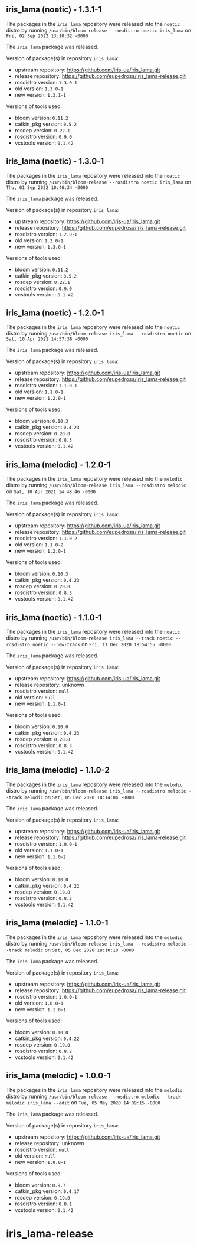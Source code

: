 ## iris_lama (noetic) - 1.3.1-1

The packages in the `iris_lama` repository were released into the `noetic` distro by running `/usr/bin/bloom-release --rosdistro noetic iris_lama` on `Fri, 02 Sep 2022 13:10:32 -0000`

The `iris_lama` package was released.

Version of package(s) in repository `iris_lama`:

- upstream repository: https://github.com/iris-ua/iris_lama.git
- release repository: https://github.com/eupedrosa/iris_lama-release.git
- rosdistro version: `1.3.0-1`
- old version: `1.3.0-1`
- new version: `1.3.1-1`

Versions of tools used:

- bloom version: `0.11.2`
- catkin_pkg version: `0.5.2`
- rosdep version: `0.22.1`
- rosdistro version: `0.9.0`
- vcstools version: `0.1.42`


## iris_lama (noetic) - 1.3.0-1

The packages in the `iris_lama` repository were released into the `noetic` distro by running `/usr/bin/bloom-release --rosdistro noetic iris_lama` on `Thu, 01 Sep 2022 10:46:34 -0000`

The `iris_lama` package was released.

Version of package(s) in repository `iris_lama`:

- upstream repository: https://github.com/iris-ua/iris_lama.git
- release repository: https://github.com/eupedrosa/iris_lama-release.git
- rosdistro version: `1.2.0-1`
- old version: `1.2.0-1`
- new version: `1.3.0-1`

Versions of tools used:

- bloom version: `0.11.2`
- catkin_pkg version: `0.5.2`
- rosdep version: `0.22.1`
- rosdistro version: `0.9.0`
- vcstools version: `0.1.42`


## iris_lama (noetic) - 1.2.0-1

The packages in the `iris_lama` repository were released into the `noetic` distro by running `/usr/bin/bloom-release iris_lama --rosdistro noetic` on `Sat, 10 Apr 2021 14:57:38 -0000`

The `iris_lama` package was released.

Version of package(s) in repository `iris_lama`:

- upstream repository: https://github.com/iris-ua/iris_lama.git
- release repository: https://github.com/eupedrosa/iris_lama-release.git
- rosdistro version: `1.1.0-1`
- old version: `1.1.0-1`
- new version: `1.2.0-1`

Versions of tools used:

- bloom version: `0.10.3`
- catkin_pkg version: `0.4.23`
- rosdep version: `0.20.0`
- rosdistro version: `0.8.3`
- vcstools version: `0.1.42`


## iris_lama (melodic) - 1.2.0-1

The packages in the `iris_lama` repository were released into the `melodic` distro by running `/usr/bin/bloom-release iris_lama --rosdistro melodic` on `Sat, 10 Apr 2021 14:48:46 -0000`

The `iris_lama` package was released.

Version of package(s) in repository `iris_lama`:

- upstream repository: https://github.com/iris-ua/iris_lama.git
- release repository: https://github.com/eupedrosa/iris_lama-release.git
- rosdistro version: `1.1.0-2`
- old version: `1.1.0-2`
- new version: `1.2.0-1`

Versions of tools used:

- bloom version: `0.10.3`
- catkin_pkg version: `0.4.23`
- rosdep version: `0.20.0`
- rosdistro version: `0.8.3`
- vcstools version: `0.1.42`


## iris_lama (noetic) - 1.1.0-1

The packages in the `iris_lama` repository were released into the `noetic` distro by running `/usr/bin/bloom-release iris_lama --track noetic --rosdistro noetic --new-track` on `Fri, 11 Dec 2020 18:54:55 -0000`

The `iris_lama` package was released.

Version of package(s) in repository `iris_lama`:

- upstream repository: https://github.com/iris-ua/iris_lama.git
- release repository: unknown
- rosdistro version: `null`
- old version: `null`
- new version: `1.1.0-1`

Versions of tools used:

- bloom version: `0.10.0`
- catkin_pkg version: `0.4.23`
- rosdep version: `0.20.0`
- rosdistro version: `0.8.3`
- vcstools version: `0.1.42`


## iris_lama (melodic) - 1.1.0-2

The packages in the `iris_lama` repository were released into the `melodic` distro by running `/usr/bin/bloom-release iris_lama --rosdistro melodic --track melodic` on `Sat, 05 Dec 2020 18:14:04 -0000`

The `iris_lama` package was released.

Version of package(s) in repository `iris_lama`:

- upstream repository: https://github.com/iris-ua/iris_lama.git
- release repository: https://github.com/eupedrosa/iris_lama-release.git
- rosdistro version: `1.0.0-1`
- old version: `1.1.0-1`
- new version: `1.1.0-2`

Versions of tools used:

- bloom version: `0.10.0`
- catkin_pkg version: `0.4.22`
- rosdep version: `0.19.0`
- rosdistro version: `0.8.2`
- vcstools version: `0.1.42`


## iris_lama (melodic) - 1.1.0-1

The packages in the `iris_lama` repository were released into the `melodic` distro by running `/usr/bin/bloom-release iris_lama --rosdistro melodic --track melodic` on `Sat, 05 Dec 2020 18:10:10 -0000`

The `iris_lama` package was released.

Version of package(s) in repository `iris_lama`:

- upstream repository: https://github.com/iris-ua/iris_lama.git
- release repository: https://github.com/eupedrosa/iris_lama-release.git
- rosdistro version: `1.0.0-1`
- old version: `1.0.0-1`
- new version: `1.1.0-1`

Versions of tools used:

- bloom version: `0.10.0`
- catkin_pkg version: `0.4.22`
- rosdep version: `0.19.0`
- rosdistro version: `0.8.2`
- vcstools version: `0.1.42`


## iris_lama (melodic) - 1.0.0-1

The packages in the `iris_lama` repository were released into the `melodic` distro by running `/usr/bin/bloom-release --rosdistro melodic --track melodic iris_lama --edit` on `Tue, 05 May 2020 14:09:15 -0000`

The `iris_lama` package was released.

Version of package(s) in repository `iris_lama`:

- upstream repository: https://github.com/iris-ua/iris_lama.git
- release repository: unknown
- rosdistro version: `null`
- old version: `null`
- new version: `1.0.0-1`

Versions of tools used:

- bloom version: `0.9.7`
- catkin_pkg version: `0.4.17`
- rosdep version: `0.19.0`
- rosdistro version: `0.8.1`
- vcstools version: `0.1.42`


# iris_lama-release